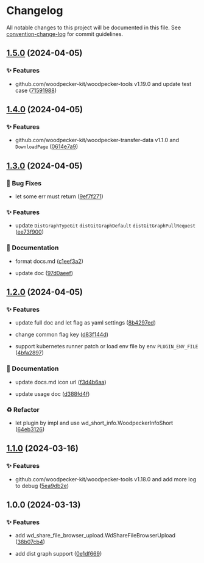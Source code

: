 # Changelog

All notable changes to this project will be documented in this file. See [convention-change-log](https://github.com/convention-change/convention-change-log) for commit guidelines.

## [1.5.0](https://github.com/woodpecker-kit/woodpecker-file-browser-upload/compare/1.4.0...v1.5.0) (2024-04-05)

### ✨ Features

* github.com/woodpecker-kit/woodpecker-tools v1.19.0 and update test case ([71591988](https://github.com/woodpecker-kit/woodpecker-file-browser-upload/commit/715919881be9ce07adbad64fbd7a154f4a0c077c))

## [1.4.0](https://github.com/woodpecker-kit/woodpecker-file-browser-upload/compare/1.3.0...v1.4.0) (2024-04-05)

### ✨ Features

* github.com/woodpecker-kit/woodpecker-transfer-data v1.1.0 and `DownloadPage` ([0614e7a9](https://github.com/woodpecker-kit/woodpecker-file-browser-upload/commit/0614e7a911469389fc6b5ab9db8a4bc2c2b458d0))

## [1.3.0](https://github.com/woodpecker-kit/woodpecker-file-browser-upload/compare/1.2.0...v1.3.0) (2024-04-05)

### 🐛 Bug Fixes

* let some err must return ([9ef7f271](https://github.com/woodpecker-kit/woodpecker-file-browser-upload/commit/9ef7f271f0369c7720cb0f9b20602b08cf25ac05))

### ✨ Features

* update `DistGraphTypeGit` `distGitGraphDefault` `distGitGraphPullRequest` ([ee73f900](https://github.com/woodpecker-kit/woodpecker-file-browser-upload/commit/ee73f900148864609ae981ed8e8213e698dd198a))

### 📝 Documentation

* format docs.md ([c1eef3a2](https://github.com/woodpecker-kit/woodpecker-file-browser-upload/commit/c1eef3a2b0bebb63d2b77f24b97bc03d77d7a173))

* update doc ([97d0aeef](https://github.com/woodpecker-kit/woodpecker-file-browser-upload/commit/97d0aeeffe229694eb7eadc412f6c1acd6dc167a))

## [1.2.0](https://github.com/woodpecker-kit/woodpecker-file-browser-upload/compare/1.1.0...v1.2.0) (2024-04-05)

### ✨ Features

* update full doc and let flag as yaml settings ([8b4297ed](https://github.com/woodpecker-kit/woodpecker-file-browser-upload/commit/8b4297edb35e8ed1ba000adcfe2337da89fe288c))

* change common flag key ([d83f144d](https://github.com/woodpecker-kit/woodpecker-file-browser-upload/commit/d83f144d2e1bc93e64d398fa9a732b89c091d547))

* support kubernetes runner patch or load env file by env `PLUGIN_ENV_FILE` ([4bfa2897](https://github.com/woodpecker-kit/woodpecker-file-browser-upload/commit/4bfa289734389df076accec469f7d4967d4e66ca))

### 📝 Documentation

* update docs.md icon url ([f3d4b6aa](https://github.com/woodpecker-kit/woodpecker-file-browser-upload/commit/f3d4b6aa59ff4320ebdbba6df3b6dce8ca45c8bc))

* update usage doc ([d388fd4f](https://github.com/woodpecker-kit/woodpecker-file-browser-upload/commit/d388fd4f4188f2221dabb6ad2a78f5f76d0a41ae))

### ♻ Refactor

* let plugin by impl and use wd_short_info.WoodpeckerInfoShort ([64eb3126](https://github.com/woodpecker-kit/woodpecker-file-browser-upload/commit/64eb3126514392153b0d95d3b6f5869afb2397ff))

## [1.1.0](https://github.com/woodpecker-kit/woodpecker-file-browser-upload/compare/1.0.0...v1.1.0) (2024-03-16)

### ✨ Features

* github.com/woodpecker-kit/woodpecker-tools v1.18.0 and add more log to debug ([5ea9db2e](https://github.com/woodpecker-kit/woodpecker-file-browser-upload/commit/5ea9db2eef7e3cae86589d37ec9daacbdb88a548))

## 1.0.0 (2024-03-13)

### ✨ Features

* add wd_share_file_browser_upload.WdShareFileBrowserUpload ([38b07cb4](https://github.com/woodpecker-kit/woodpecker-file-browser-upload/commit/38b07cb445518e7b96ad11c06a1c164e9d4d51b2))

* add dist graph support ([0e1df669](https://github.com/woodpecker-kit/woodpecker-file-browser-upload/commit/0e1df6698162a00ea85cbb0633c1733bf70dc49d))
